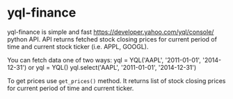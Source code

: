yql-finance
===========
yql-finance is simple and fast https://developer.yahoo.com/yql/console/ python API.
    API returns fetched stock closing prices for current period of time and current stock ticker (i.e. APPL, GOOGL).

You can fetch data one of two ways:
        yql = YQL('AAPL', '2011-01-01', '2014-12-31')
    or
        yql = YQL()
        yql.select('AAPL', '2011-01-01', '2014-12-31')

To get prices use `get_prices()` method. It returns list of stock closing prices for current period of time
and current ticker.
